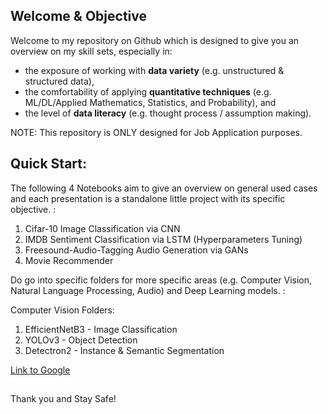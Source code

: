 ## Welcome & Objective

Welcome to my repository on Github which is designed to give you an overview on my skill sets, especially in: 

- the exposure of working with **data variety** (e.g. unstructured & structured data), 
- the comfortability of applying **quantitative techniques** (e.g. ML/DL/Applied Mathematics, Statistics, and Probability), and 
- the level of **data literacy** (e.g. thought process / assumption making).

NOTE: This repository is ONLY designed for Job Application purposes.

## Quick Start:

The following 4 Notebooks aim to give an overview on general used cases and each presentation is a standalone little project with its specific objective. :

1. Cifar-10 Image Classification via CNN
2. IMDB Sentiment Classification via LSTM (Hyperparameters Tuning)
3. Freesound-Audio-Tagging Audio Generation via GANs
4. Movie Recommender

Do go into specific folders for more specific areas (e.g. Computer Vision, Natural Language Processing, Audio) and Deep Learning models. :

Computer Vision Folders:
1. EfficientNetB3 - Image Classification
2. YOLOv3 - Object Detection
3. Detectron2 - Instance & Semantic Segmentation

[Link to Google](https://www.google.com)

##
Thank you and Stay Safe!
